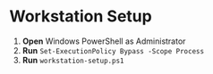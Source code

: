 # Workstation Setup

1. **Open** Windows PowerShell as Administrator
1. **Run** `Set-ExecutionPolicy Bypass -Scope Process`
1. **Run** `workstation-setup.ps1`